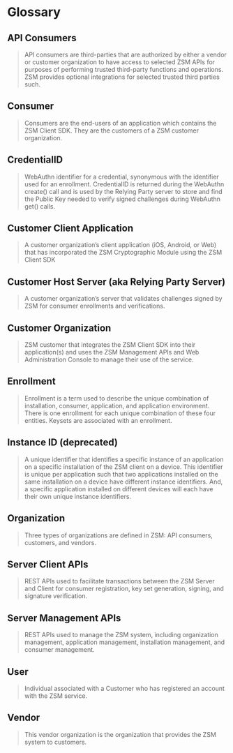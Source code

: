 # Glossary

## API Consumers

> API consumers are third-parties that are authorized by either a vendor or customer organization to have access to
> selected ZSM APIs for purposes of performing trusted third-party functions and operations. ZSM provides optional
> integrations for selected trusted third parties such.

## Consumer

> Consumers are the end-users of an application which contains the ZSM Client SDK. They are the customers of a ZSM
> customer organization.

## CredentialID

> WebAuthn identifier for a credential, synonymous with the identifier used for an enrollment. CredentialID is returned
> during the WebAuthn create() call and is used by the Relying Party server to store and find the Public Key needed to
> verify signed challenges during WebAuthn get() calls.

## Customer Client Application

> A customer organization’s client application (iOS, Android, or Web) that has incorporated the ZSM Cryptographic Module
> using the ZSM Client SDK

## Customer Host Server (aka Relying Party Server)

> A customer organization’s server that validates challenges signed by ZSM for consumer enrollments and verifications.

## Customer Organization

> ZSM customer that integrates the ZSM Client SDK into their application(s) and uses the ZSM Management APIs and Web
> Administration Console to manage their use of the service.

## Enrollment

> Enrollment is a term used to describe the unique combination of installation, consumer, application, and application
> environment. There is one enrollment for each unique combination of these four entities. Keysets are associated with
> an enrollment.

## Instance ID (deprecated)

> A unique identifier that identifies a specific instance of an application on a specific installation of the ZSM client
> on a device. This identifier is unique per application such that two applications installed on the same installation
> on a device have different instance identifiers. And, a specific application installed on different devices will each
> have
> their own unique instance identifiers.

## Organization

> Three types of organizations are defined in ZSM: API consumers, customers, and vendors.

## Server Client APIs

> REST APIs used to facilitate transactions between the ZSM Server and Client for consumer registration, key set
> generation, signing, and signature verification.

## Server Management APIs

> REST APIs used to manage the ZSM system, including organization management, application management, installation
> management, and consumer management.

## User

> Individual associated with a Customer who has registered an account with the ZSM service.

## Vendor

> This vendor organization is the organization that provides the ZSM system to customers. 

